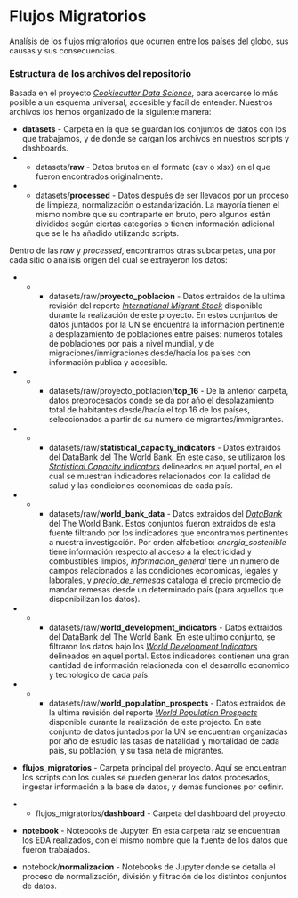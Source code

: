 [*Cookiecutter Data Science*]: https://drivendata.github.io/cookiecutter-data-science/ "Cookiecutter Data Science" 

[*International Migrant Stock*]: https://www.un.org/development/desa/pd/content/international-migrant-stock  "International Migrant Stock 2020 - World Bank"
[*Statistical Capacity Indicators*]: https://databank.worldbank.org/source/statistical-capacity-indicators "Statistical Capacity Indicators"
[*DataBank*]: https://databank.worldbank.org/ "World Bank DataBank"
[*World Development Indicators*]: https://databank.worldbank.org/source/world-development-indicators "World Development Indicators - World Bank"
[*World Population Prospects*]: https://www.un.org/development/desa/pd/content/World-Population-Prospects-2022 "World Population Prospects 2022"
# Flujos Migratorios

Analísis de los flujos migratorios que ocurren entre los países del globo, sus causas y sus consecuencias.

### Estructura de los archivos del repositorio

Basada en el proyecto [*Cookiecutter Data Science*], para acercarse lo más posible a un esquema universal, accesible y facíl de entender. Nuestros archivos los hemos organizado de la siguiente manera:

* **datasets** - Carpeta en la que se guardan los conjuntos de datos con los que trabajamos, y de donde se cargan los archivos en nuestros scripts y dashboards.
* * datasets/**raw** - Datos brutos en el formato (csv o xlsx) en el que fueron encontrados originalmente.
* * datasets/**processed** - Datos después de ser llevados por un proceso de limpieza, normalización o estandarización. La mayoría tienen el mismo nombre que su contraparte en bruto, pero algunos están divididos según ciertas categorias o tienen información adicional que se le ha añadido utilizando scripts.

Dentro de las *raw* y *processed*, encontramos otras subcarpetas, una por cada sitio o analísis origen del cual se extrayeron los datos:

* * * datasets/raw/**proyecto_poblacion** - Datos extraidos de la ultima revisión del reporte [*International Migrant Stock*] disponible durante la realización de este proyecto. En estos conjuntos de datos juntados por la UN se encuentra la información pertinente a desplazamiento de poblaciones entre países: numeros totales de poblaciones por país a nivel mundial, y de migraciones/inmigraciones desde/hacía los países con información publica y accesible.
* * * datasets/raw/proyecto_poblacion/**top_16** - De la anterior carpeta, datos preprocesados donde se da por año el desplazamiento total de habitantes desde/hacía el top 16 de los países, seleccionados a partir de su numero de migrantes/immigrantes.
 
* * * datasets/raw/**statistical_capacity_indicators** - Datos extraidos del DataBank del The World Bank. En este caso, se utilizaron los [*Statistical Capacity Indicators*] delineados en aquel portal, en el cual se muestran indicadores relacionados con la calidad de salud y las condiciones economicas de cada país.

* * * datasets/raw/**world_bank_data** - Datos extraidos del [*DataBank*] del The World Bank. Estos conjuntos fueron extraidos de esta fuente filtrando por los indicadores que encontramos pertinentes a nuestra investigación. Por orden alfabetico: *energia_sostenible* tiene información respecto al acceso a la electricidad y combustibles limpios, *informacion_general* tiene un numero de campos relacionados a las condiciones economicas, legales y laborales, y *precio_de_remesas* cataloga el precio promedio de mandar remesas desde un determinado país (para aquellos que disponibilizan los datos).

* * * datasets/raw/**world_development_indicators** - Datos extraidos del DataBank del The World Bank. En este ultimo conjunto, se filtraron los datos bajo los [*World Development Indicators*] delineados en aquel portal. Estos indicadores contienen una gran cantidad de información relacionada con el desarrollo economico y tecnologico de cada país.

* * * datasets/raw/**world_population_prospects** - Datos extraidos de la ultima revisión del reporte [*World Population Prospects*] disponible durante la realización de este projecto. En este conjunto de datos juntados por la UN se encuentran organizadas por año de estudio las tasas de natalidad y mortalidad de cada país, su población, y su tasa neta de migrantes. 

* **flujos_migratorios** - Carpeta principal del proyecto. Aquí se encuentran los scripts con los cuales se pueden generar los datos procesados, ingestar información a la base de datos, y demás funciones por definir.
* * flujos_migratorios/**dashboard** - Carpeta del dashboard del proyecto. 

* **notebook** - Notebooks de Jupyter. En esta carpeta raíz se encuentran los EDA realizados, con el mismo nombre que la fuente de los datos que fueron trabajados.
* notebook/**normalizacion** - Notebooks de Jupyter donde se detalla el proceso de normalización, división y filtración de los distintos conjuntos de datos.

